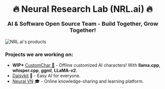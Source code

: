 <p align="center">
  <h1 align="center">🔥 Neural Research Lab (NRL.ai) 🔥</h1>
  <p align="center" style="font-size:18px"><b>AI & Software Open Source Team - Build Together, Grow Together!</b></p>
</p>

![NRL.ai's products](https://github.com/nrl-ai/.github/assets/18329471/fb51c7b8-8973-4b91-979b-711423bbf3c0)

### Projects we are working on:

- **WIP\*** [CustomChar 🤖](https://github.com/vietanhdev/CustomChar) - Offline customized AI characters! With **llama.cpp**, **whisper.cpp**, **ggml**, **LLaMA-v2**.
- [Daisykit](https://daisykit.nrl.ai) 🍰 - Easy AI for everyone.
- [Neural VN](https://vn.nrl.ai/) 🎓 - Online knowledge-sharing and learning platform.
